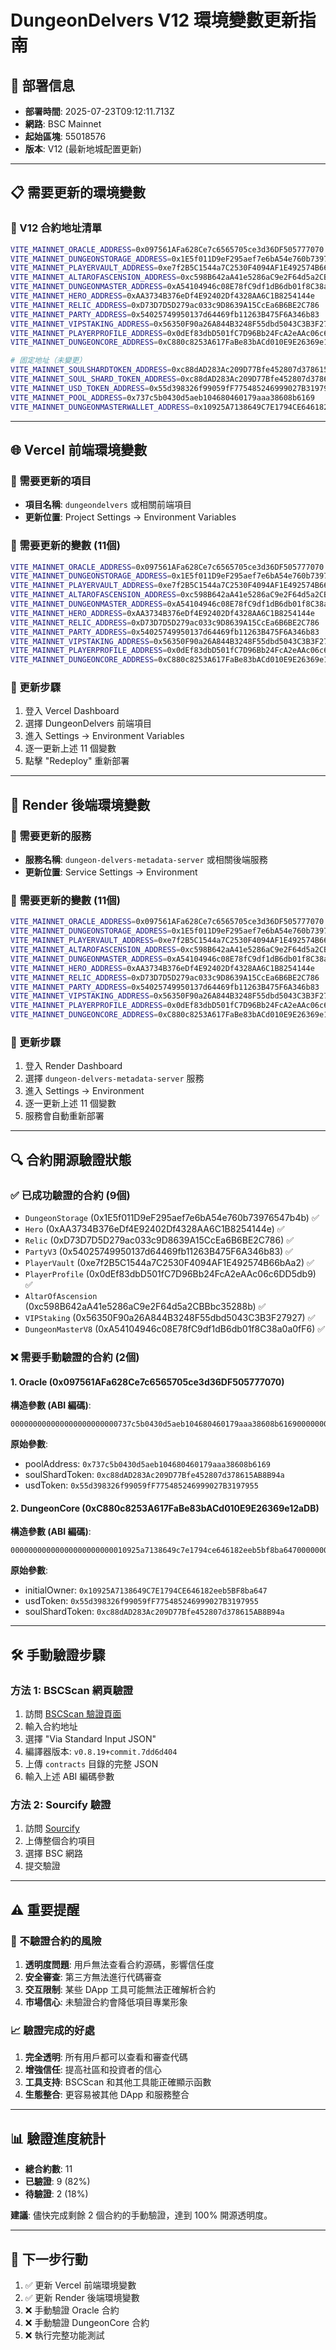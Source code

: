 # DungeonDelvers V12 環境變數更新指南

## 🚀 部署信息
- **部署時間**: 2025-07-23T09:12:11.713Z
- **網路**: BSC Mainnet
- **起始區塊**: 55018576
- **版本**: V12 (最新地城配置更新)

---

## 📋 需要更新的環境變數

### 🔧 V12 合約地址清單

```bash
VITE_MAINNET_ORACLE_ADDRESS=0x097561AFa628Ce7c6565705ce3d36DF505777070
VITE_MAINNET_DUNGEONSTORAGE_ADDRESS=0x1E5f011D9eF295aef7e6bA54e760b73976547b4b
VITE_MAINNET_PLAYERVAULT_ADDRESS=0xe7f2B5C1544a7C2530F4094AF1E492574B66bAa2
VITE_MAINNET_ALTAROFASCENSION_ADDRESS=0xc598B642aA41e5286aC9e2F64d5a2CBBbc35288b
VITE_MAINNET_DUNGEONMASTER_ADDRESS=0xA54104946c08E78fC9df1dB6db01f8C38a0a0fF6
VITE_MAINNET_HERO_ADDRESS=0xAA3734B376eDf4E92402Df4328AA6C1B8254144e
VITE_MAINNET_RELIC_ADDRESS=0xD73D7D5D279ac033c9D8639A15CcEa6B6BE2C786
VITE_MAINNET_PARTY_ADDRESS=0x54025749950137d64469fb11263B475F6A346b83
VITE_MAINNET_VIPSTAKING_ADDRESS=0x56350F90a26A844B3248F55dbd5043C3B3F27927
VITE_MAINNET_PLAYERPROFILE_ADDRESS=0x0dEf83dbD501fC7D96Bb24FcA2eAAc06c6DD5db9
VITE_MAINNET_DUNGEONCORE_ADDRESS=0xC880c8253A617FaBe83bACd010E9E26369e12aDB

# 固定地址（未變更）
VITE_MAINNET_SOULSHARDTOKEN_ADDRESS=0xc88dAD283Ac209D77Bfe452807d378615AB8B94a
VITE_MAINNET_SOUL_SHARD_TOKEN_ADDRESS=0xc88dAD283Ac209D77Bfe452807d378615AB8B94a
VITE_MAINNET_USD_TOKEN_ADDRESS=0x55d398326f99059fF775485246999027B3197955
VITE_MAINNET_POOL_ADDRESS=0x737c5b0430d5aeb104680460179aaa38608b6169
VITE_MAINNET_DUNGEONMASTERWALLET_ADDRESS=0x10925A7138649C7E1794CE646182eeb5BF8ba647
```

---

## 🌐 Vercel 前端環境變數

### 📂 需要更新的項目
- **項目名稱**: `dungeondelvers` 或相關前端項目
- **更新位置**: Project Settings → Environment Variables

### 🔄 需要更新的變數 (11個)

```bash
VITE_MAINNET_ORACLE_ADDRESS=0x097561AFa628Ce7c6565705ce3d36DF505777070
VITE_MAINNET_DUNGEONSTORAGE_ADDRESS=0x1E5f011D9eF295aef7e6bA54e760b73976547b4b
VITE_MAINNET_PLAYERVAULT_ADDRESS=0xe7f2B5C1544a7C2530F4094AF1E492574B66bAa2
VITE_MAINNET_ALTAROFASCENSION_ADDRESS=0xc598B642aA41e5286aC9e2F64d5a2CBBbc35288b
VITE_MAINNET_DUNGEONMASTER_ADDRESS=0xA54104946c08E78fC9df1dB6db01f8C38a0a0fF6
VITE_MAINNET_HERO_ADDRESS=0xAA3734B376eDf4E92402Df4328AA6C1B8254144e
VITE_MAINNET_RELIC_ADDRESS=0xD73D7D5D279ac033c9D8639A15CcEa6B6BE2C786
VITE_MAINNET_PARTY_ADDRESS=0x54025749950137d64469fb11263B475F6A346b83
VITE_MAINNET_VIPSTAKING_ADDRESS=0x56350F90a26A844B3248F55dbd5043C3B3F27927
VITE_MAINNET_PLAYERPROFILE_ADDRESS=0x0dEf83dbD501fC7D96Bb24FcA2eAAc06c6DD5db9
VITE_MAINNET_DUNGEONCORE_ADDRESS=0xC880c8253A617FaBe83bACd010E9E26369e12aDB
```

### 📝 更新步驟
1. 登入 Vercel Dashboard
2. 選擇 DungeonDelvers 前端項目
3. 進入 Settings → Environment Variables
4. 逐一更新上述 11 個變數
5. 點擊 "Redeploy" 重新部署

---

## 🚀 Render 後端環境變數

### 📂 需要更新的服務
- **服務名稱**: `dungeon-delvers-metadata-server` 或相關後端服務
- **更新位置**: Service Settings → Environment

### 🔄 需要更新的變數 (11個)

```bash
VITE_MAINNET_ORACLE_ADDRESS=0x097561AFa628Ce7c6565705ce3d36DF505777070
VITE_MAINNET_DUNGEONSTORAGE_ADDRESS=0x1E5f011D9eF295aef7e6bA54e760b73976547b4b
VITE_MAINNET_PLAYERVAULT_ADDRESS=0xe7f2B5C1544a7C2530F4094AF1E492574B66bAa2
VITE_MAINNET_ALTAROFASCENSION_ADDRESS=0xc598B642aA41e5286aC9e2F64d5a2CBBbc35288b
VITE_MAINNET_DUNGEONMASTER_ADDRESS=0xA54104946c08E78fC9df1dB6db01f8C38a0a0fF6
VITE_MAINNET_HERO_ADDRESS=0xAA3734B376eDf4E92402Df4328AA6C1B8254144e
VITE_MAINNET_RELIC_ADDRESS=0xD73D7D5D279ac033c9D8639A15CcEa6B6BE2C786
VITE_MAINNET_PARTY_ADDRESS=0x54025749950137d64469fb11263B475F6A346b83
VITE_MAINNET_VIPSTAKING_ADDRESS=0x56350F90a26A844B3248F55dbd5043C3B3F27927
VITE_MAINNET_PLAYERPROFILE_ADDRESS=0x0dEf83dbD501fC7D96Bb24FcA2eAAc06c6DD5db9
VITE_MAINNET_DUNGEONCORE_ADDRESS=0xC880c8253A617FaBe83bACd010E9E26369e12aDB
```

### 📝 更新步驟
1. 登入 Render Dashboard
2. 選擇 `dungeon-delvers-metadata-server` 服務
3. 進入 Settings → Environment
4. 逐一更新上述 11 個變數
5. 服務會自動重新部署

---

## 🔍 合約開源驗證狀態

### ✅ 已成功驗證的合約 (9個)
- `DungeonStorage` (0x1E5f011D9eF295aef7e6bA54e760b73976547b4b) ✅
- `Hero` (0xAA3734B376eDf4E92402Df4328AA6C1B8254144e) ✅
- `Relic` (0xD73D7D5D279ac033c9D8639A15CcEa6B6BE2C786) ✅
- `PartyV3` (0x54025749950137d64469fb11263B475F6A346b83) ✅
- `PlayerVault` (0xe7f2B5C1544a7C2530F4094AF1E492574B66bAa2) ✅
- `PlayerProfile` (0x0dEf83dbD501fC7D96Bb24FcA2eAAc06c6DD5db9) ✅
- `AltarOfAscension` (0xc598B642aA41e5286aC9e2F64d5a2CBBbc35288b) ✅
- `VIPStaking` (0x56350F90a26A844B3248F55dbd5043C3B3F27927) ✅
- `DungeonMasterV8` (0xA54104946c08E78fC9df1dB6db01f8C38a0a0fF6) ✅

### ❌ 需要手動驗證的合約 (2個)

#### 1. Oracle (0x097561AFa628Ce7c6565705ce3d36DF505777070)
**構造參數 (ABI 編碼)**:
```
000000000000000000000000737c5b0430d5aeb104680460179aaa38608b6169000000000000000000000000c88dad283ac209d77bfe452807d378615ab8b94a00000000000000000000000055d398326f99059ff775485246999027b3197955
```

**原始參數**:
- poolAddress: `0x737c5b0430d5aeb104680460179aaa38608b6169`
- soulShardToken: `0xc88dAD283Ac209D77Bfe452807d378615AB8B94a`
- usdToken: `0x55d398326f99059fF775485246999027B3197955`

#### 2. DungeonCore (0xC880c8253A617FaBe83bACd010E9E26369e12aDB)
**構造參數 (ABI 編碼)**:
```
00000000000000000000000010925a7138649c7e1794ce646182eeb5bf8ba64700000000000000000000000055d398326f99059ff775485246999027b3197955000000000000000000000000c88dad283ac209d77bfe452807d378615ab8b94a
```

**原始參數**:
- initialOwner: `0x10925A7138649C7E1794CE646182eeb5BF8ba647`
- usdToken: `0x55d398326f99059fF775485246999027B3197955`
- soulShardToken: `0xc88dAD283Ac209D77Bfe452807d378615AB8B94a`

---

## 🛠️ 手動驗證步驟

### 方法 1: BSCScan 網頁驗證
1. 訪問 [BSCScan 驗證頁面](https://bscscan.com/verifyContract)
2. 輸入合約地址
3. 選擇 "Via Standard Input JSON"
4. 編譯器版本: `v0.8.19+commit.7dd6d404`
5. 上傳 `contracts` 目錄的完整 JSON
6. 輸入上述 ABI 編碼參數

### 方法 2: Sourcify 驗證
1. 訪問 [Sourcify](https://sourcify.dev/)
2. 上傳整個合約項目
3. 選擇 BSC 網路
4. 提交驗證

---

## ⚠️ 重要提醒

### 🚨 不驗證合約的風險
1. **透明度問題**: 用戶無法查看合約源碼，影響信任度
2. **安全審查**: 第三方無法進行代碼審查
3. **交互限制**: 某些 DApp 工具可能無法正確解析合約
4. **市場信心**: 未驗證合約會降低項目專業形象

### 📈 驗證完成的好處
1. **完全透明**: 所有用戶都可以查看和審查代碼
2. **增強信任**: 提高社區和投資者的信心
3. **工具支持**: BSCScan 和其他工具能正確顯示函數
4. **生態整合**: 更容易被其他 DApp 和服務整合

---

## 📊 驗證進度統計
- **總合約數**: 11
- **已驗證**: 9 (82%)
- **待驗證**: 2 (18%)

**建議**: 儘快完成剩餘 2 個合約的手動驗證，達到 100% 開源透明度。

---

## 🎯 下一步行動
1. ✅ 更新 Vercel 前端環境變數
2. ✅ 更新 Render 後端環境變數
3. ❌ 手動驗證 Oracle 合約
4. ❌ 手動驗證 DungeonCore 合約
5. ❌ 執行完整功能測試
